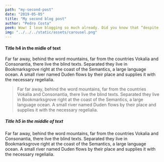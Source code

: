 ```yaml
---
path: "my-second-post"
date: "2019-05-05"
title: "My second blog post"
author: "Pedro Costa"
peek: Wow! I love blogging so much already. Did you know that “despite its name, salted duck eggs can also be made from chicken eggs, though the…
img: "../../../static/assets/carousel.png"
---
```


#### Title h4 in the midle of text

Far far away, behind the word mountains, far from the countries Vokalia and Consonantia, there live the blind texts. Separated they live in Bookmarksgrove right at the coast of the Semantics, a large language ocean. A small river named Duden flows by their place and supplies it with the necessary regelialia.

> Far far away, behind the word mountains, far from the countries Vokalia and Consonantia, there live the blind texts. Separated they live in Bookmarksgrove
> right at the coast of the Semantics, a large language ocean. A small river named Duden flows by their place and supplies it with the necessary regelialia.

##### Title h5 in the middle of text

Far far away, behind the word mountains, far from the countries Vokalia and Consonantia, there live the blind texts. Separated they live in Bookmarksgrove right at the coast of the Semantics, a large language ocean. A small river named Duden flows by their place and supplies it with the necessary regelialia.
